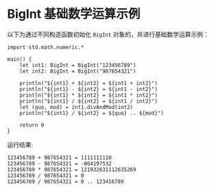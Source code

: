 # BigInt 基础数学运算示例

以下为通过不同构造函数初始化 `BigInt` 对象的，并进行基础数学运算示例：
<!-- verify -->

```cangjie
import std.math.numeric.*

main() {
    let int1: BigInt = BigInt("123456789")
    let int2: BigInt = BigInt("987654321")

    println("${int1} + ${int2} = ${int1 + int2}")
    println("${int1} - ${int2} = ${int1 - int2}")
    println("${int1} * ${int2} = ${int1 * int2}")
    println("${int1} / ${int2} = ${int1 / int2}")
    let (quo, mod) = int1.divAndMod(int2)
    println("${int1} / ${int2} = ${quo} .. ${mod}")

    return 0
}
```

运行结果:

```text
123456789 + 987654321 = 1111111110
123456789 - 987654321 = -864197532
123456789 * 987654321 = 121932631112635269
123456789 / 987654321 = 0
123456789 / 987654321 = 0 .. 123456789
```
